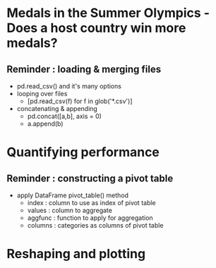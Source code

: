 # Medals in the Summer Olympics - Does a host country win more medals?


## Reminder : loading & merging files

- pd.read_csv() and it's many options
- looping over files
  - [pd.read_csv(f) for f in glob('*.csv')]
- concatenating & appending
  - pd.concat([a,b], axis = 0)
  - a.append(b)

# Quantifying performance
## Reminder : constructing a pivot table
- apply DataFrame pivot_table() method
  - index : column to use as index of pivot table
  - values : column to aggregate
  - aggfunc : function to apply for aggregation
  - columns : categories as columns of pivot table

# Reshaping and plotting
